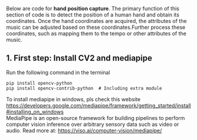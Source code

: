 Below are code for **hand position capture**. The primary function of this section of code is to detect the position of a human hand and obtain its coordinates. Once the hand coordinates are acquired, the attributes of the music can be adjusted based on these coordinates.Further process these coordinates, such as mapping them to the tempo or other attributes of the music.

## 1. First step: Install CV2 and mediapipe
Run the following command in the terminal
```
pip install opencv-python
pip install opencv-contrib-python  # Including extra module
```
To install mediapipe in windows, pls check this website https://developers.google.com/mediapipe/framework/getting_started/install#installing_on_windows<br/>
MediaPipe is an open-source framework for building pipelines to perform computer vision inference over arbitrary sensory data such as video or audio.
Read more at: https://viso.ai/computer-vision/mediapipe/
